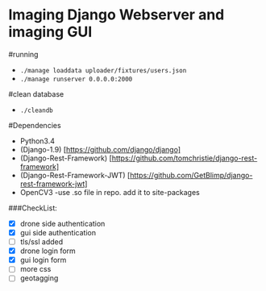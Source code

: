 # Imaging Django Webserver and imaging GUI

#running
- ```./manage loaddata uploader/fixtures/users.json```
- ```./manage runserver 0.0.0.0:2000 ```

#clean database
- ```./cleandb```

#Dependencies
- Python3.4
- (Django-1.9) [https://github.com/django/django]
- (Django-Rest-Framework) [https://github.com/tomchristie/django-rest-framework]
- (Django-Rest-Framework-JWT) [https://github.com/GetBlimp/django-rest-framework-jwt]
- OpenCV3
	-use .so file in repo. add it to site-packages

###CheckList:

- [X] drone side authentication
- [X] gui side authentication
- [ ] tls/ssl added
- [X] drone login form
- [X] gui login form
- [ ] more css
- [ ] geotagging

